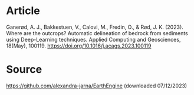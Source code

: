# Article
Ganerød, A. J., Bakkestuen, V., Calovi, M., Fredin, O., & Rød, J. K. (2023). Where are the outcrops? Automatic delineation of bedrock from sediments using Deep-Learning techniques. Applied Computing and Geosciences, 18(May), 100119. https://doi.org/10.1016/j.acags.2023.100119

# Source
https://github.com/alexandra-jarna/EarthEngine (downloaded 07/12/2023)
